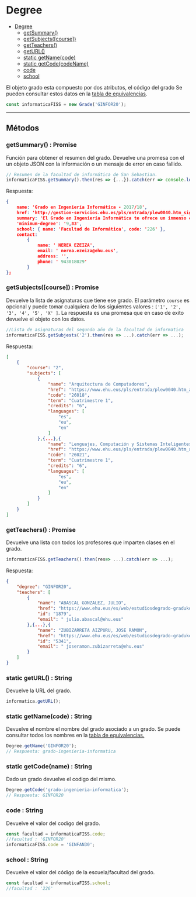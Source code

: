 # Degree

- [Degree](#degree)
	- [getSummary()](#getsummary-promise)
	- [getSubjects([course])](#getsubjectscourse-promise)
	- [getTeachers()](#getteachers-promise)
	- [getURL()](#static-geturl-string)
	- [static getName(code)](#static-getnamecode-string)
	- [static getCode(codeName)](#static-getcodename-string)
	- [code](#code-string)
	- [school](#school-string)

El objeto grado esta compuesto por dos atributos, el código del grado  Se pueden consultar estos datos en la [tabla de equivalencias](./Equivalencias.md).

```javascript
const informaticaFISS = new Grade('GINFOR20');
```

---
 ## Métodos

 ### getSummary() : Promise
 Función para obtener el resumen del grado. Devuelve una promesa con el un objeto JSON con la información o un mensaje de error en caso fallido.

 ```javascript
 // Resumen de la facultad de informática de San Sebastian.
 informaticaFISS.getSummary().then(res => {...}).catch(err => console.log(err));
 ```

Respuesta: 
```json
{
    name: 'Grado en Ingeniería Informática - 2017/18',
    href: 'http://gestion-servicios.ehu.es/pls/entrada/plew0040.htm_siguiente?p_sesion=&p_cod_idioma=CAS&p_en_portal=N&p_anyoAcad=act&p_cod_centro=226&p_cod_plan=GINFOR20&p_menu=intro',
    summary: 'El Grado en Ingeniería Informática te ofrece un inmenso campo para el estudio, la investigación y la innovación. Las Nuevas Tecnologías de la Información y la Comunicación están hoy en día presentes en todos los ámbitos de nuestra vida cotidiana. En este grado podrás profundizar en áreas tan apasionantes como la inteligencia artificial, la robótica, el procesamiento del lenguaje natural, el procesamiento digital de imagen y sonido, las comunicaciones multimedia, etc. Todo esto lo podrás averiguar en el Grado de Ingeniería Informática. Y además podrás especializarte en Computación, Ingeniería de Computadores o Ingeniería del Software. También, te  formarás para trabajar de manera autónoma o integrada en equipos multidisciplinares.',
    'minimum-degree': '9,83',
    school: { name: 'Facultad de Informática', code: '226' },
    contact:
        {
            name: ' NEREA EZEIZA',
            email: ' nerea.ezeiza@ehu.eus',
            address: '',
            phone: ' 943018029'
        }
};
```

### getSubjects([course]) : Promise
Devuelve la lista de asignaturas que tiene ese grado. El parámetro `course` es opcional y puede tomar cualquiera de los siguientes valores : `['1', '2', '3', '4', '5', 'X' ]`.
La respuesta es una promesa que en caso de exito devuelve el objeto con los datos.

```javascript
//Lista de asignaturas del segundo año de la facultad de informatica
informaticaFISS.getSubjests('2').then(res => ...).catch(err => ...);
```

Respuesta:
```json
[
    {
        "course": "2",
        "subjects": [
            {
                "name": "Arquitectura de Computadores",
                "href": "https://www.ehu.eus/pls/entrada/plew0040.htm_asignatura_next?p_sesion=&p_cod_idioma=CAS&p_en_portal=N&p_cod_centro=226&p_cod_plan=GINFOR20&p_anyoAcad=act&p_pestanya=3&p_menu=principal&p_cod_asig=26018&p_ciclo=X&p_curso=2&p_vengo_de=asig_cursos",
                "code": "26018",
                "term": "Cuatrimestre 1",
                "credits": "6",
                "languages": [
                    "es",
                    "eu",
                    "en"
                ]
            },{...},{
                "name": "Lenguajes, Computación y Sistemas Inteligentes",
                "href": "https://www.ehu.eus/pls/entrada/plew0040.htm_asignatura_next?p_sesion=&p_cod_idioma=CAS&p_en_portal=N&p_cod_centro=226&p_cod_plan=GINFOR20&p_anyoAcad=act&p_pestanya=3&p_menu=principal&p_cod_asig=26021&p_ciclo=X&p_curso=2&p_vengo_de=asig_cursos",
                "code": "26021",
                "term": "Cuatrimestre 1",
                "credits": "6",
                "languages": [
                    "es",
                    "eu",
                    "en"
                ]
            }
        ]
    }
]
```

### getTeachers() : Promise
Devuelve una lista con todos los profesores que imparten clases en el grado.

```javascript
informaticaFISS.getTeachers().then(res=> ...).catch(err => ...);
```

Respuesta:

```json
{
    "degree": "GINFOR20",
    "teachers": [
        {
            "name": "ABASCAL GONZALEZ, JULIO",
            "href": "https://www.ehu.eus/es/web/estudiosdegrado-gradukoikasketak/GINFOR20-profesorado?p_redirect=consultaTutorias&p_anyo_acad=20170&p_idp=1879",
            "id": "1879",
            "email": " julio.abascal@ehu.eus"
        },{...},{
            "name": "ZUBIZARRETA AIZPURU, JOSE RAMON",
            "href": "https://www.ehu.eus/es/web/estudiosdegrado-gradukoikasketak/GINFOR20-profesorado?p_redirect=consultaTutorias&p_anyo_acad=20170&p_idp=5341",
            "id": "5341",
            "email": " joseramon.zubizarreta@ehu.eus"
        }
    ]
}
```
### static getURL() : String
Devuelve la URL del grado.
```javascript
informatica.getURL();
```

### static getName(code) : String
Devuelve el nombre el nombre del grado asociado a un grado.
Se puede consultar todos los nombres en la [tabla de equivalencias.](./Equivalencias.md)

```javascript
Degree.getName('GINFOR20');
// Respuesta: grado-ingenieria-informatica
```

### static getCode(name) : String
Dado un grado devuelve el codigo del mismo.

```javascript
Degree.getCode('grado-ingenieria-informatica');
// Respuesta: GINFOR20
```

### code : String
Devuelve el valor del codigo del grado.
```javascript
const facultad = informaticaFISS.code;
//facultad : 'GINFOR20'
informaticaFISS.code = 'GINFAN30';

```

### school : String
Devuelve el valor del código de la escuela/facultad del grado.
```javascript
const facultad = informaticaFISS.school;
//facultad : '226'
```
